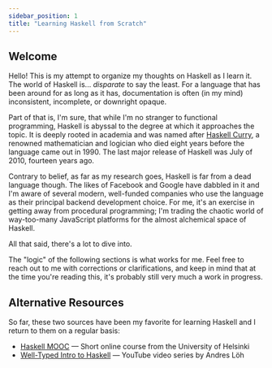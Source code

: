 ```yaml
---
sidebar_position: 1
title: "Learning Haskell from Scratch"
---
```


## Welcome
Hello! This is my attempt to organize my thoughts on Haskell as I learn it. The world of Haskell is... _disparate_ to say the least. For a language that has been around for as long as it has, documentation is often (in my mind) inconsistent, incomplete, or downright opaque.

Part of that is, I'm sure, that while I'm no stranger to functional programming, Haskell is abyssal to the degree at which it approaches the topic. It is deeply rooted in academia and was named after [Haskell Curry](https://en.wikipedia.org/wiki/Haskell_Curry), a renowned mathematician and logician who died eight years before the language came out in 1990. The last major release of Haskell was July of 2010, fourteen years ago.

Contrary to belief, as far as my research goes, Haskell is far from a dead language though. The likes of Facebook and Google have dabbled in it and I'm aware of several modern, well-funded companies who use the language as their principal backend development choice. For me, it's an exercise in getting away from procedural programming; I'm trading the chaotic world of way-too-many JavaScript platforms for the almost alchemical space of Haskell.

All that said, there's a lot to dive into.

The "logic" of the following sections is what works for me. Feel free to reach out to me with corrections or clarifications, and keep in mind that at the time you're reading this, it's probably still very much a work in progress.

## Alternative Resources
So far, these two sources have been my favorite for learning Haskell and I return to them on a regular basis:
- [Haskell MOOC](https://haskell.mooc.fi/) &mdash; Short online course from the University of Helsinki
- [Well-Typed Intro to Haskell](https://www.youtube.com/watch?v=3blAsQDT0u8&list=PLD8gywOEY4HauPWPfH0pJPIYUWqi0Gg10) &mdash; YouTube video series by Andres Löh
